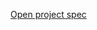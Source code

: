 [Open project spec](https://rawcdn.githack.com/paulruziskey/cpp-level-one/9a92926dfbaa9c085a66142d4ba3cc8b42a207b4/module_two/project_three/project_three_choosing_the_right_data_type.html)